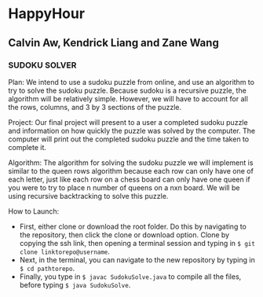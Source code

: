 # HappyHour
## Calvin Aw, Kendrick Liang and Zane Wang

### SUDOKU SOLVER

Plan:
We intend to use a sudoku puzzle from online, and use an algorithm to try to 
solve the sudoku puzzle. Because sudoku is a recursive puzzle, the algorithm 
will be relatively simple. However, we will have to account for all the rows,
columns, and 3 by 3 sections of the puzzle.

Project:
Our final project will present to a user a completed sudoku puzzle and 
information on how quickly the puzzle was solved by the computer. The computer
will print out the completed sudoku puzzle and the time taken to complete it.

Algorithm: 
The algorithm for solving the sudoku puzzle we will implement is similar to 
the queen rows algorithm because each row can only have one of each letter,
just like each row on a chess board can only have one queen if you were to try
to place n number of queens on a nxn board. We will be using recursive backtracking
to solve this puzzle.

How to Launch:
- First, either clone or download the root folder. Do this by navigating to the 
repository, then click the clone or download option. Clone by copying the ssh 
link, then opening a terminal session and typing in 
`$ git clone linktorepo@username`.
- Next, in the terminal, you can navigate to the new repository by typing in 
`$ cd pathtorepo`.
- Finally, you type in `$ javac SudokuSolve.java` to compile all the files, before
typing `$ java SudokuSolve`.
